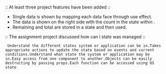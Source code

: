 ::  At least three project features have been added  ::

- Single data is shown by mapping each data face through use effect.
- The data is shown on the right side with the count in the state within .
- Remaining and total are stored in a state and then used.


:: The assignment project discussed how can i  state was managed ::

     Understand the different states system or application can be in.Takes appropriate actions to update the state based on events and current conditions.Understand what state the system or application may be in.Easy access from one component to another.Objects can be easily destructing by passing props.Each function can be accessed using US state
